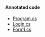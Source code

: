 
#### Annotated code

* [Program.cs](https://asna.github.io/c-sharp-using-avr-dal/Program.html)
* [Login.cs](https://asna.github.io/c-sharp-using-avr-dal/Login.html)
* [Form1.cs](https://asna.github.io/c-sharp-using-avr-dal/Form1.html)